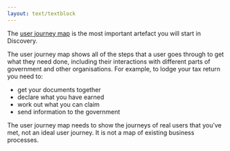 ```yaml
---
layout: text/textblock
---
```


The [user journey map](/content-strategy/define-user-content-needs/create-actionable-artefacts/journey-maps/) is the most important artefact you will start in Discovery.

The user journey map shows all of the steps that a user goes through to get what they need done, including their interactions with different parts of government and other organisations. For example, to lodge your tax return you need to:
- get your documents together
- declare what you have earned
- work out what you can claim
- send information to the government

The user journey map needs to show the journeys of real users that you’ve met, not an ideal user journey. It is not a map of existing business processes.
